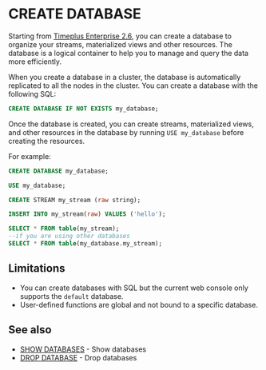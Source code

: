 # CREATE DATABASE
Starting from [Timeplus Enterprise 2.6](/enterprise-v2.6), you can create a database to organize your streams, materialized views and other resources. The database is a logical container to help you to manage and query the data more efficiently.

When you create a database in a cluster, the database is automatically replicated to all the nodes in the cluster. You can create a database with the following SQL:

```sql
CREATE DATABASE IF NOT EXISTS my_database;
```

Once the database is created, you can create streams, materialized views, and other resources in the database by running `USE my_database` before creating the resources.

For example:

```sql
CREATE DATABASE my_database;

USE my_database;

CREATE STREAM my_stream (raw string);

INSERT INTO my_stream(raw) VALUES ('hello');

SELECT * FROM table(my_stream);
--if you are using other databases
SELECT * FROM table(my_database.my_stream);
```

## Limitations
* You can create databases with SQL but the current web console only supports the `default` database.
* User-defined functions are global and not bound to a specific database.

## See also
* [SHOW DATABASES](/sql-show-databases) - Show databases
* [DROP DATABASE](/sql-drop-database) - Drop databases
